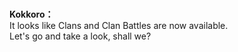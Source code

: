 # 

  
**Kokkoro：**  
It looks like Clans and Clan Battles are now available.  
Let's go and take a look, shall we?  

